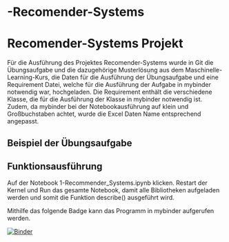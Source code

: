 # -Recomender-Systems

# Recomender-Systems Projekt

Für die Ausführung des Projektes Recomender-Systems wurde in Git die Übungsaufgabe und die dazugehörige Musterlösung aus dem Maschinelle-Learning-Kurs, die Daten für die Ausführung der Übungsaufgabe und eine Requirement Datei, welche für die Ausführung der Aufgabe in mybinder notwendig war, hochgeladen.
Die Requirement enthält die verschiedene Klasse, die für die Ausführung der Klasse in mybinder notwendig ist. Zudem, da mybinder bei der Notebookausführung auf klein und Großbuchstaben achtet, wurde die Excel Daten Name entsprechend angepasst.

## Beispiel der Übungsaufgabe

## Funktionsausführung

Auf der Notebook 1-Recommender_Systems.ipynb klicken.
Restart der Kernel und Run das gesamte Notebook, damit alle Bibliotheken aufgeladen werden und somit die Funktion describe() ausgeführt wird.

Mithilfe das folgende Badge kann das Programm in mybinder aufgerufen werden.

[![Binder](https://mybinder.org/badge_logo.svg)](https://mybinder.org/v2/gh/dimoua/-Recomender-Systems.git/HEAD)
